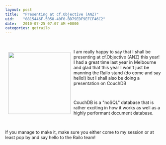 ```yaml
---
layout: post
title:  "Presenting at cf.Objective (ANZ)"
uid:	"0815446F-5058-40F0-BD79EDF9EFCF46C2"
date:   2010-07-25 07:07 AM +0000
categories: getrailo
---
```

<p> </p>
<p><a href="http://www.cfobjective.com.au/"><img style="float: left; margin: 10px;" src="http://www.cfobjective.com.au/images/SourceImage/speaker.jpg" alt="" width="200" height="200" /></a>I am really happy to say that I shall be presenting at cf.Objective (ANZ) this year! I had a great time last year in Melbourne and glad that this year I won't just be manning the Railo stand (do come and say hello!) but I shall also be doing a presentation on CouchDB </p>
<p> </p>
<p>CouchDB is a "noSQL" database that is rather exciting in how it works as well as a highly performant document database.</p>
<p> </p>
<p>If you manage to make it, make sure you either come to my session or at least pop by and say hello to the Railo team! </p>
<p> </p>
